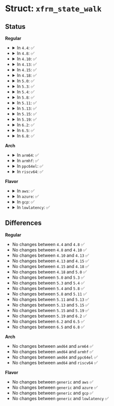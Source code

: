 # Struct: <code>xfrm_state_walk</code>

## Status
<b>Regular</b>
<ul>
<li>
<details>
<summary>In <code>4.4</code>: ✅</summary>

```c
struct xfrm_state_walk {
    struct list_head all;
    u8 state;
    u8 dying;
    u8 proto;
    u32 seq;
    struct xfrm_address_filter *filter;
};
```
</details>
</li>
<li>
<details>
<summary>In <code>4.8</code>: ✅</summary>

```c
struct xfrm_state_walk {
    struct list_head all;
    u8 state;
    u8 dying;
    u8 proto;
    u32 seq;
    struct xfrm_address_filter *filter;
};
```
</details>
</li>
<li>
<details>
<summary>In <code>4.10</code>: ✅</summary>

```c
struct xfrm_state_walk {
    struct list_head all;
    u8 state;
    u8 dying;
    u8 proto;
    u32 seq;
    struct xfrm_address_filter *filter;
};
```
</details>
</li>
<li>
<details>
<summary>In <code>4.13</code>: ✅</summary>

```c
struct xfrm_state_walk {
    struct list_head all;
    u8 state;
    u8 dying;
    u8 proto;
    u32 seq;
    struct xfrm_address_filter *filter;
};
```
</details>
</li>
<li>
<details>
<summary>In <code>4.15</code>: ✅</summary>

```c
struct xfrm_state_walk {
    struct list_head all;
    u8 state;
    u8 dying;
    u8 proto;
    u32 seq;
    struct xfrm_address_filter *filter;
};
```
</details>
</li>
<li>
<details>
<summary>In <code>4.18</code>: ✅</summary>

```c
struct xfrm_state_walk {
    struct list_head all;
    u8 state;
    u8 dying;
    u8 proto;
    u32 seq;
    struct xfrm_address_filter *filter;
};
```
</details>
</li>
<li>
<details>
<summary>In <code>5.0</code>: ✅</summary>

```c
struct xfrm_state_walk {
    struct list_head all;
    u8 state;
    u8 dying;
    u8 proto;
    u32 seq;
    struct xfrm_address_filter *filter;
};
```
</details>
</li>
<li>
<details>
<summary>In <code>5.3</code>: ✅</summary>

```c
struct xfrm_state_walk {
    struct list_head all;
    u8 state;
    u8 dying;
    u8 proto;
    u32 seq;
    struct xfrm_address_filter *filter;
};
```
</details>
</li>
<li>
<details>
<summary>In <code>5.4</code>: ✅</summary>

```c
struct xfrm_state_walk {
    struct list_head all;
    u8 state;
    u8 dying;
    u8 proto;
    u32 seq;
    struct xfrm_address_filter *filter;
};
```
</details>
</li>
<li>
<details>
<summary>In <code>5.8</code>: ✅</summary>

```c
struct xfrm_state_walk {
    struct list_head all;
    u8 state;
    u8 dying;
    u8 proto;
    u32 seq;
    struct xfrm_address_filter *filter;
};
```
</details>
</li>
<li>
<details>
<summary>In <code>5.11</code>: ✅</summary>

```c
struct xfrm_state_walk {
    struct list_head all;
    u8 state;
    u8 dying;
    u8 proto;
    u32 seq;
    struct xfrm_address_filter *filter;
};
```
</details>
</li>
<li>
<details>
<summary>In <code>5.13</code>: ✅</summary>

```c
struct xfrm_state_walk {
    struct list_head all;
    u8 state;
    u8 dying;
    u8 proto;
    u32 seq;
    struct xfrm_address_filter *filter;
};
```
</details>
</li>
<li>
<details>
<summary>In <code>5.15</code>: ✅</summary>

```c
struct xfrm_state_walk {
    struct list_head all;
    u8 state;
    u8 dying;
    u8 proto;
    u32 seq;
    struct xfrm_address_filter *filter;
};
```
</details>
</li>
<li>
<details>
<summary>In <code>5.19</code>: ✅</summary>

```c
struct xfrm_state_walk {
    struct list_head all;
    u8 state;
    u8 dying;
    u8 proto;
    u32 seq;
    struct xfrm_address_filter *filter;
};
```
</details>
</li>
<li>
<details>
<summary>In <code>6.2</code>: ✅</summary>

```c
struct xfrm_state_walk {
    struct list_head all;
    u8 state;
    u8 dying;
    u8 proto;
    u32 seq;
    struct xfrm_address_filter *filter;
};
```
</details>
</li>
<li>
<details>
<summary>In <code>6.5</code>: ✅</summary>

```c
struct xfrm_state_walk {
    struct list_head all;
    u8 state;
    u8 dying;
    u8 proto;
    u32 seq;
    struct xfrm_address_filter *filter;
};
```
</details>
</li>
<li>
<details>
<summary>In <code>6.8</code>: ✅</summary>

```c
struct xfrm_state_walk {
    struct list_head all;
    u8 state;
    u8 dying;
    u8 proto;
    u32 seq;
    struct xfrm_address_filter *filter;
};
```
</details>
</li>
</ul>
<b>Arch</b>
<ul>
<li>
<details>
<summary>In <code>arm64</code>: ✅</summary>

```c
struct xfrm_state_walk {
    struct list_head all;
    u8 state;
    u8 dying;
    u8 proto;
    u32 seq;
    struct xfrm_address_filter *filter;
};
```
</details>
</li>
<li>
<details>
<summary>In <code>armhf</code>: ✅</summary>

```c
struct xfrm_state_walk {
    struct list_head all;
    u8 state;
    u8 dying;
    u8 proto;
    u32 seq;
    struct xfrm_address_filter *filter;
};
```
</details>
</li>
<li>
<details>
<summary>In <code>ppc64el</code>: ✅</summary>

```c
struct xfrm_state_walk {
    struct list_head all;
    u8 state;
    u8 dying;
    u8 proto;
    u32 seq;
    struct xfrm_address_filter *filter;
};
```
</details>
</li>
<li>
<details>
<summary>In <code>riscv64</code>: ✅</summary>

```c
struct xfrm_state_walk {
    struct list_head all;
    u8 state;
    u8 dying;
    u8 proto;
    u32 seq;
    struct xfrm_address_filter *filter;
};
```
</details>
</li>
</ul>
<b>Flavor</b>
<ul>
<li>
<details>
<summary>In <code>aws</code>: ✅</summary>

```c
struct xfrm_state_walk {
    struct list_head all;
    u8 state;
    u8 dying;
    u8 proto;
    u32 seq;
    struct xfrm_address_filter *filter;
};
```
</details>
</li>
<li>
<details>
<summary>In <code>azure</code>: ✅</summary>

```c
struct xfrm_state_walk {
    struct list_head all;
    u8 state;
    u8 dying;
    u8 proto;
    u32 seq;
    struct xfrm_address_filter *filter;
};
```
</details>
</li>
<li>
<details>
<summary>In <code>gcp</code>: ✅</summary>

```c
struct xfrm_state_walk {
    struct list_head all;
    u8 state;
    u8 dying;
    u8 proto;
    u32 seq;
    struct xfrm_address_filter *filter;
};
```
</details>
</li>
<li>
<details>
<summary>In <code>lowlatency</code>: ✅</summary>

```c
struct xfrm_state_walk {
    struct list_head all;
    u8 state;
    u8 dying;
    u8 proto;
    u32 seq;
    struct xfrm_address_filter *filter;
};
```
</details>
</li>
</ul>

## Differences
<b>Regular</b>
<ul>
<li>
No changes between <code>4.4</code> and <code>4.8</code> ✅
</li>
<li>
No changes between <code>4.8</code> and <code>4.10</code> ✅
</li>
<li>
No changes between <code>4.10</code> and <code>4.13</code> ✅
</li>
<li>
No changes between <code>4.13</code> and <code>4.15</code> ✅
</li>
<li>
No changes between <code>4.15</code> and <code>4.18</code> ✅
</li>
<li>
No changes between <code>4.18</code> and <code>5.0</code> ✅
</li>
<li>
No changes between <code>5.0</code> and <code>5.3</code> ✅
</li>
<li>
No changes between <code>5.3</code> and <code>5.4</code> ✅
</li>
<li>
No changes between <code>5.4</code> and <code>5.8</code> ✅
</li>
<li>
No changes between <code>5.8</code> and <code>5.11</code> ✅
</li>
<li>
No changes between <code>5.11</code> and <code>5.13</code> ✅
</li>
<li>
No changes between <code>5.13</code> and <code>5.15</code> ✅
</li>
<li>
No changes between <code>5.15</code> and <code>5.19</code> ✅
</li>
<li>
No changes between <code>5.19</code> and <code>6.2</code> ✅
</li>
<li>
No changes between <code>6.2</code> and <code>6.5</code> ✅
</li>
<li>
No changes between <code>6.5</code> and <code>6.8</code> ✅
</li>
</ul>
<b>Arch</b>
<ul>
<li>
No changes between <code>amd64</code> and <code>arm64</code> ✅
</li>
<li>
No changes between <code>amd64</code> and <code>armhf</code> ✅
</li>
<li>
No changes between <code>amd64</code> and <code>ppc64el</code> ✅
</li>
<li>
No changes between <code>amd64</code> and <code>riscv64</code> ✅
</li>
</ul>
<b>Flavor</b>
<ul>
<li>
No changes between <code>generic</code> and <code>aws</code> ✅
</li>
<li>
No changes between <code>generic</code> and <code>azure</code> ✅
</li>
<li>
No changes between <code>generic</code> and <code>gcp</code> ✅
</li>
<li>
No changes between <code>generic</code> and <code>lowlatency</code> ✅
</li>
</ul>
